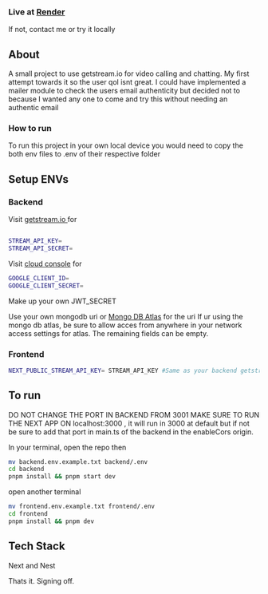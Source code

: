 ### Live at <a href='https://streamify-frontend-t8hu.onrender.com/'> Render </a>

If not, contact me or try it locally

## About

A small project to use getstream.io for video calling and chatting. My first attempt towards it so the user qol isnt great. I could have implemented a mailer module to check the users email authenticity but decided not to because I wanted any one to come and try this without needing an authentic email

### How to run

To run this project in your own local device you would need to copy the both env files to .env of their respective folder

## Setup ENVs

### Backend

Visit <a href='https://getstream.io/'> getstream.io </a> for

```bash

STREAM_API_KEY=
STREAM_API_SECRET=
```

Visit <a href='https://console.cloud.google.com/'>cloud console</a> for

```bash
GOOGLE_CLIENT_ID=
GOOGLE_CLIENT_SECRET=
```

Make up your own JWT_SECRET

Use your own mongodb uri or <a href='https://www.mongodb.com/'>Mongo DB Atlas</a> for the uri
If ur using the mongo db atlas, be sure to allow acces from anywhere in your network access settings for atlas.
The remaining fields can be empty.

### Frontend

```bash
NEXT_PUBLIC_STREAM_API_KEY= STREAM_API_KEY #Same as your backend getstream.io api key
```

## To run

DO NOT CHANGE THE PORT IN BACKEND FROM 3001
MAKE SURE TO RUN THE NEXT APP ON localhost:3000 , it will run in 3000 at default but if not be sure to add that port in main.ts of the backend in the enableCors origin.

In your terminal, open the repo
then

```bash
mv backend.env.example.txt backend/.env
cd backend
pnpm install && pnpm start dev
```

open another terminal

```bash
mv frontend.env.example.txt frontend/.env
cd frontend
pnpm install && pnpm dev
```

## Tech Stack

Next and Nest

Thats it.
Signing off.
